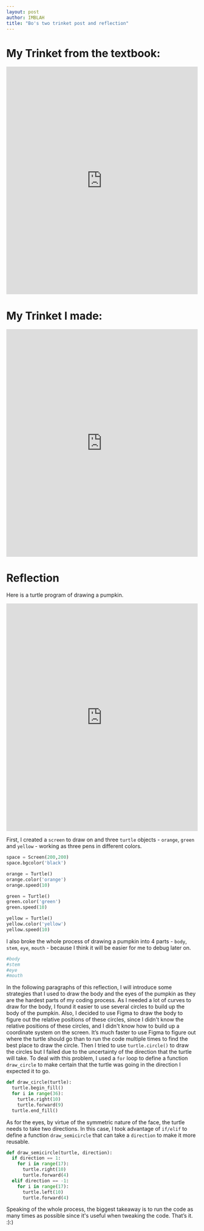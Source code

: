```yaml
---
layout: post
author: IMBLAH
title: "Bo's two trinket post and reflection"
---
```


# My Trinket from the textbook:
<iframe src="https://trinket.io/embed/python/88b612d760" width="100%" height="600" frameborder="0" marginwidth="0" marginheight="0" allowfullscreen></iframe>

# My Trinket I made:
<iframe src="https://trinket.io/embed/python/d9d0048b68" width="100%" height="600" frameborder="0" marginwidth="0" marginheight="0" allowfullscreen></iframe>

# Reflection
Here is a turtle program of drawing a pumpkin.
<iframe src="https://trinket.io/embed/python/d9d0048b68" width="100%" height="600" frameborder="0" marginwidth="0" marginheight="0" allowfullscreen></iframe>

First, I created a `screen` to draw on and three `turtle` objects - `orange`, `green` and `yellow` - working as three pens in different colors.
```python
space = Screen(200,200)
space.bgcolor('black')

orange = Turtle()
orange.color('orange')
orange.speed(10)

green = Turtle()
green.color('green')
green.speed(10)

yellow = Turtle()
yellow.color('yellow')
yellow.speed(10)
```
I also broke the whole process of drawing a pumpkin into 4 parts - `body`, `stem`, `eye`, `mouth` - because I think it will be easier for me to debug later on.
```python
#body
#stem
#eye
#mouth
```
In the following paragraphs of this reflection, I will introduce some strategies that I used to draw the body and the eyes of the pumpkin as they are the hardest parts of my coding process.
As I needed a lot of curves to draw for the body, I found it easier to use several circles to build up the body of the pumpkin. Also, I decided to use Figma to draw the body to figure out the relative positions of these circles, since I didn't know the relative positions of these circles, and I didn't know how to build up a coordinate system on the screen. It’s much faster to use Figma to figure out where the turtle should go than to run the code multiple times to find the best place to draw the circle.
Then I tried to use `turtle.circle()` to draw the circles but I failed due to the uncertainty of the direction that the turtle will take. To deal with this problem, I used a `for` loop to define a function `draw_circle` to make certain that the turtle was going in the direction I expected it to go.
```python
def draw_circle(turtle):
  turtle.begin_fill()
  for i in range(36):
    turtle.right(10)
    turtle.forward(9)
  turtle.end_fill()
```
As for the eyes, by virtue of the symmetric nature of the face, the turtle needs to take two directions. In this case, I took advantage of `if/elif` to define a function `draw_semicircle` that can take a `direction` to make it more reusable.
```python
def draw_semicircle(turtle, direction):
  if direction == 1:
    for i in range(17):
      turtle.right(10)
      turtle.forward(4)
  elif direction == -1:
    for i in range(17):
      turtle.left(10)
      turtle.forward(4)
```
Speaking of the whole process, the biggest takeaway is to run the code as many times as possible since it's useful when tweaking the code.
That’s it. :):)
